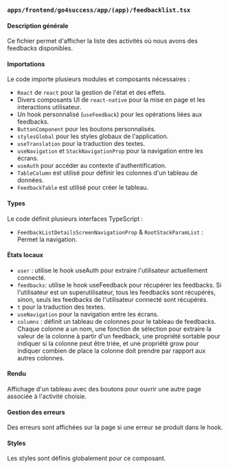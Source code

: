 ### `apps/frontend/go4success/app/(app)/feedbacklist.tsx`

#### Description générale

Ce fichier permet d'afficher la liste des activités où nous avons des feedbacks disponibles.

#### Importations

Le code importe plusieurs modules et composants nécessaires :

- `React` de `react` pour la gestion de l'état et des effets.
- Divers composants UI de `react-native` pour la mise en page et les interactions utilisateur.
- Un hook personnalisé (`useFeedback`) pour les opérations liées aux feedbacks.
- `ButtonComponent` pour les boutons personnalisés.
- `stylesGlobal` pour les styles globaux de l'application.
- `useTranslation` pour la traduction des textes.
- `useNavigation` et `StackNavigationProp` pour la navigation entre les écrans.
- `useAuth` pour accéder au contexte d'authentification.
- `TableColumn` est utilisé pour définir les colonnes d'un tableau de données.
- `FeedbackTable` est utilisé pour créer le tableau.

#### Types

Le code définit plusieurs interfaces TypeScript :

- `FeedbackListDetailsScreenNavigationProp` & `RootStackParamList` : Permet la navigation.

#### États locaux

- `user` : utilise le hook useAuth pour extraire l'utilisateur actuellement connecté.
- `feedbacks`: utilise le hook useFeedback pour récupérer les feedbacks. Si l'utilisateur est un superutilisateur, tous
  les feedbacks sont récupérés, sinon, seuls les feedbacks de l'utilisateur connecté sont récupérés.
- `t` pour la traduction des textes.
- `useNavigation` pour la navigation entre les écrans.
- `columns` : définit un tableau de colonnes pour le tableau de feedbacks. Chaque colonne a un nom, une fonction de
  sélection pour extraire la valeur de la colonne à partir d'un feedback, une propriété sortable pour indiquer si la
  colonne peut être triée, et une propriété grow pour indiquer combien de place la colonne doit prendre par rapport aux
  autres colonnes.

#### Rendu

Affichage d'un tableau avec des boutons pour ouvrir une autre page associée à l'activité choisie.

#### Gestion des erreurs

Des erreurs sont affichées sur la page si une erreur se produit dans le hook.

#### Styles

Les styles sont définis globalement pour ce composant.